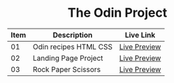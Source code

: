 <div align="center">

# The Odin Project

| Item | Description           | Live Link                                                                                                            |
| ---- | --------------------- | -------------------------------------------------------------------------------------------------------------------- |
| 01   | Odin recipes HTML CSS | <a href="https://xdevimran.github.io/TOP-Projects/01%20Odin%20recipes%20HTML%20CSS" target="_blank">Live Preview</a> |
| 02   | Landing Page Project  | <a href="https://xdevimran.github.io/TOP-Projects/02%20Landing%20Page%20Project" target="_blank">Live Preview</a>    |
| 03   | Rock Paper Scissors   | <a href="https://xdevimran.github.io/TOP-Projects/03%20Rock%20Paper%20Scissors" target="_blank">Live Preview</a>     |

</div>
